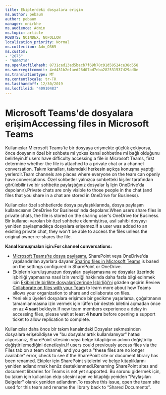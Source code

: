 ```yaml
---
title: Ekiplerdeki dosyalara erişim
ms.author: pebaum
author: pebaum
manager: mnirkhe
ms.audience: Admin
ms.topic: article
ROBOTS: NOINDEX, NOFOLLOW
localization_priority: Normal
ms.collection: Adm_O365
ms.custom:
- "2675"
- "9000710"
ms.openlocfilehash: 8731cad13ad5bacb7f69b70c91d50524ce38d558
ms.sourcegitcommit: 4ed431b2e1aed26d07bd7eba282531537d29ad0e
ms.translationtype: MT
ms.contentlocale: tr-TR
ms.lasthandoff: 12/30/2019
ms.locfileid: "40910483"
---
```

# <a name="accessing-files-in-microsoft-teams"></a><span data-ttu-id="78ac6-102">Microsoft Teams'de dosyalara erişim</span><span class="sxs-lookup"><span data-stu-id="78ac6-102">Accessing files in Microsoft Teams</span></span>

<span data-ttu-id="78ac6-103">Kullanıcılar Microsoft Teams'te bir dosyaya erişmekte güçlük çekiyorsa, önce dosyanın özel bir sohbete mi yoksa kanal sohbetine mi bağlı olduğunu belirleyin.</span><span class="sxs-lookup"><span data-stu-id="78ac6-103">If users have difficulty accessing a file in Microsoft Teams, first determine whether the file is attached to a private chat or a channel conversation.</span></span> <span data-ttu-id="78ac6-104">Takım kanalları, takımdaki herkesin açıkça konuşma yaptığı yerlerdir.</span><span class="sxs-lookup"><span data-stu-id="78ac6-104">Team channels are places where everyone on the team can openly have conversations.</span></span> <span data-ttu-id="78ac6-105">Özel sohbetler yalnızca sohbetteki kişiler tarafından görülebilir (ve bir sohbette paylaştığınız dosyalar İş Için OneDrive'da depolanır).</span><span class="sxs-lookup"><span data-stu-id="78ac6-105">Private chats are only visible to those people in the chat (and files that you share in a chat are stored in OneDrive for Business).</span></span>

<span data-ttu-id="78ac6-106">Kullanıcılar özel sohbetlerde dosya paylaştıklarında, dosya paylaşım kullanıcısının OneDrive for Business'ında depolanır.</span><span class="sxs-lookup"><span data-stu-id="78ac6-106">When users share files in private chats, the file is stored on the sharing user's OneDrive for Business.</span></span> <span data-ttu-id="78ac6-107">Bir kullanıcı varolan bir özel sohbete eklenmiştirsa, asıl sahibi dosyayı yeniden paylaşmadıkça dosyalara erişemez.</span><span class="sxs-lookup"><span data-stu-id="78ac6-107">If a user was added to an existing private chat, they won't be able to access the files unless the original owner re-shares the file.</span></span>    

<span data-ttu-id="78ac6-108">**Kanal konuşmaları için:**</span><span class="sxs-lookup"><span data-stu-id="78ac6-108">**For channel conversations:**</span></span>

- <span data-ttu-id="78ac6-109">[Microsoft Teams'te dosya paylaşımı,](https://docs.microsoft.com/MicrosoftTeams/sharing-files-in-teams) SharePoint veya OneDrive'da yapılandırılan ayarlara dayanır.</span><span class="sxs-lookup"><span data-stu-id="78ac6-109">[Sharing files in Microsoft Teams](https://docs.microsoft.com/MicrosoftTeams/sharing-files-in-teams) is based on the settings configured in SharePoint or OneDrive.</span></span> 
- <span data-ttu-id="78ac6-110">Ekiplerin kuruluşunuzun dosyaları paylaşmasına ve dosyalar üzerinde işbirliği yapmasına nasıl izin verdiği hakkında daha fazla bilgi edinmek için [Ekibinizle birlikte dosyalarüzerinde İşbirliği'ni](https://support.office.com/article/Collaborate-on-files-with-your-Team-9b200289-dbac-4823-85bd-628a5c7bb0ae) gözden geçirin.</span><span class="sxs-lookup"><span data-stu-id="78ac6-110">Review [Collaborate on files with your Team](https://support.office.com/article/Collaborate-on-files-with-your-Team-9b200289-dbac-4823-85bd-628a5c7bb0ae) to learn more about how Teams allows your organization to share and collaborate on files.</span></span> 
- <span data-ttu-id="78ac6-111">Yeni ekip üyeleri dosyalara erişimde bir gecikme yaşarlarsa, çoğaltmanın tamamlanmasına izin vermek için lütfen bir destek biletini açmadan önce en az **4 saat** bekleyin.</span><span class="sxs-lookup"><span data-stu-id="78ac6-111">If new team members experience a delay in accessing files, please wait at least **4 hours** before opening a support ticket to allow replication to complete.</span></span> 

<span data-ttu-id="78ac6-112">Kullanıcılar daha önce bir takım kanalındaki Dosyalar sekmesinden dosyalara erişebildiyse ve "bu dosyalar artık kullanılamıyor" hatası alıyorsanız, SharePoint sitesinin veya belge kitaplığının adının değiştirilip değiştirilemediğini denetleyin.</span><span class="sxs-lookup"><span data-stu-id="78ac6-112">If users could previously access files via the Files tab on a team channel, and you get a "these files are no longer available" error, check to see if the SharePoint site or document library has been renamed.</span></span> <span data-ttu-id="78ac6-113">Ekipler için SharePoint sitelerini ve belge kitaplıklarını yeniden adlandırmak henüz desteklenmedi.</span><span class="sxs-lookup"><span data-stu-id="78ac6-113">Renaming SharePoint sites and document libraries for Teams is not yet supported.</span></span> <span data-ttu-id="78ac6-114">Bu sorunu gidermek için, bu takım için kullanılan ekip sitesini açın ve kitaplığı yeniden "Paylaşılan Belgeler" olarak yeniden adlandırın.</span><span class="sxs-lookup"><span data-stu-id="78ac6-114">To resolve this issue, open the team site used for this team and rename the library back to “Shared Documents”.</span></span>